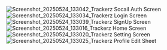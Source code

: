 ![Screenshot_20250524_133042_Trackerz](https://github.com/user-attachments/assets/f766f61c-1d9e-4ac9-ab63-bfc138e01a22)
Socail Auth Screen
![Screenshot_20250524_133034_Trackerz](https://github.com/user-attachments/assets/278df5b2-392b-47d6-b543-fd117e7bad5f)
Login Screen
![Screenshot_20250524_133039_Trackerz](https://github.com/user-attachments/assets/f0444768-af79-464b-bb4c-d46b4f73c70a)
SignUp Screen
![Screenshot_20250524_133016_Trackerz](https://github.com/user-attachments/assets/2adb5c57-08a1-49d8-b9fa-846170f6fccb)
Home Screen
![Screenshot_20250524_133020_Trackerz](https://github.com/user-attachments/assets/2a7dbbf7-d506-4e8c-a396-12cd3d56df73)
Setting Screen
![Screenshot_20250524_133025_Trackerz](https://github.com/user-attachments/assets/41af265f-65ad-4655-83b5-d8d06d54ecfb)
Profile Edit Sheet
